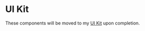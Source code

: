 # UI Kit

These components will be moved to my [UI Kit](https://github.com/troychaplin/ui-kit) upon completion.
